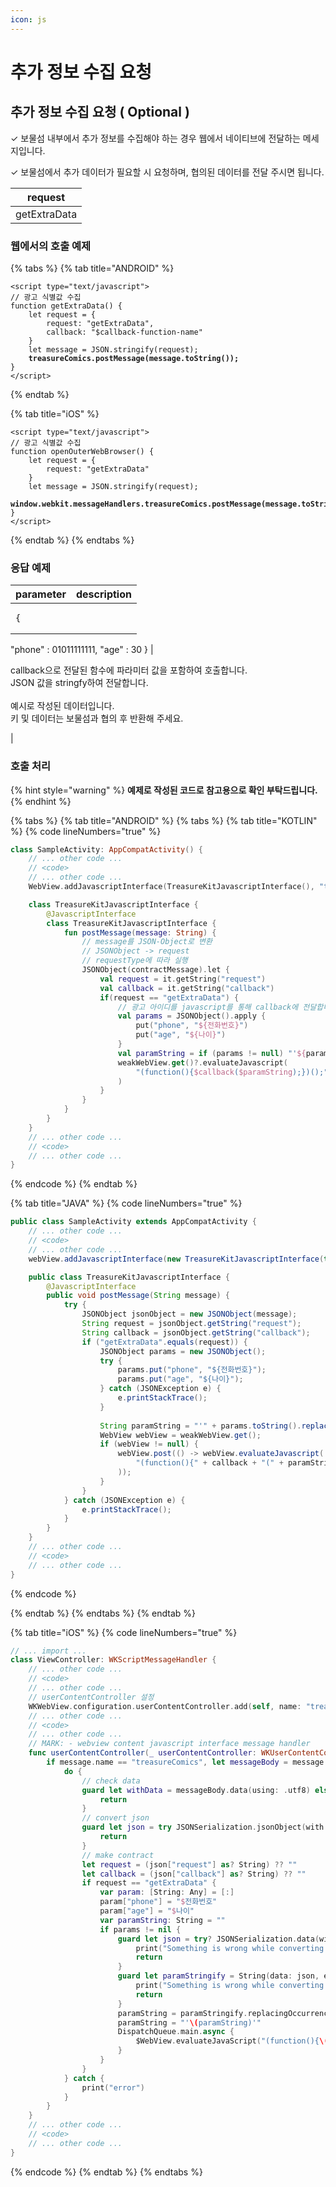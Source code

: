 ```yaml
---
icon: js
---
```


# 추가 정보 수집 요청

## 추가 정보 수집 요청 ( Optional ) <a href="#window.open" id="window.open"></a>

✓ 보물섬 내부에서 추가 정보를 수집해야 하는 경우 웹에서 네이티브에 전달하는 메세지입니다.

✓ 보물섬에서 추가 데이터가 필요할 시 요청하며, 협의된 데이터를 전달 주시면 됩니다.

| request      |
| ------------ |
| getExtraData |

### 웹에서의 호출 예제

{% tabs %}
{% tab title="ANDROID" %}
<pre class="language-javascript" data-line-numbers><code class="lang-javascript">&#x3C;script type="text/javascript">
// 광고 식별값 수집
function getExtraData() {
    let request = {
        request: "getExtraData",
        callback: "$callback-function-name"
    }
    let message = JSON.stringify(request);
<strong>    treasureComics.postMessage(message.toString());
</strong>}
&#x3C;/script>
</code></pre>
{% endtab %}

{% tab title="iOS" %}
<pre class="language-javascript" data-line-numbers><code class="lang-javascript">&#x3C;script type="text/javascript">
// 광고 식별값 수집
function openOuterWebBrowser() {
    let request = {
        request: "getExtraData"
    }
    let message = JSON.stringify(request);
<strong>    window.webkit.messageHandlers.treasureComics.postMessage(message.toString());
</strong>}
&#x3C;/script>
</code></pre>
{% endtab %}
{% endtabs %}

### 응답 예제

| parameter                                                                                                  | description                                                                                                                       |
| ---------------------------------------------------------------------------------------------------------- | --------------------------------------------------------------------------------------------------------------------------------- |
| <pre class="language-json"><code class="lang-json">{
  "phone" : 01011111111,
  "age" : 30
}
</code></pre> | <p>callback으로 전달된 함수에 파라미터 값을 포함하여 호출합니다.<br>JSON 값을 stringfy하여 전달합니다.<br><br>예시로 작성된 데이터입니다. <br>키 및 데이터는 보물섬과 협의 후 반환해 주세요.</p> |

### 호출 처리

{% hint style="warning" %}
**예제로 작성된 코드로 참고용으로 확인 부탁드립니다.**
{% endhint %}

{% tabs %}
{% tab title="ANDROID" %}
{% tabs %}
{% tab title="KOTLIN" %}
{% code lineNumbers="true" %}
```kotlin
class SampleActivity: AppCompatActivity() {
    // ... other code ...
    // <code>
    // ... other code ...
    WebView.addJavascriptInterface(TreasureKitJavascriptInterface(), "treasureComics")

    class TreasureKitJavascriptInterface {
        @JavascriptInterface
        class TreasureKitJavascriptInterface {
            fun postMessage(message: String) {     
                // message를 JSON-Object로 변환
                // JSONObject -> request
                // requestType에 따라 실행
                JSONObject(contractMessage).let {
                    val request = it.getString("request")
                    val callback = it.getString("callback")
                    if(request == "getExtraData") {
                        // 광고 아이디를 javascript를 통해 callback에 전달합니다.
                        val params = JSONObject().apply {
                            put("phone", "${전화번호}")
                            put("age", "${나이}")
                        }
                        val paramString = if (params != null) "'${params.toString().replace("\"", "\\\"")}'" else ""
                        weakWebView.get()?.evaluateJavascript(
                            "(function(){$callback($paramString);})();", null
                        )
                    }
                }
            }
        }
    }
    // ... other code ...
    // <code>
    // ... other code ...
}
```
{% endcode %}
{% endtab %}

{% tab title="JAVA" %}
{% code lineNumbers="true" %}
```java
public class SampleActivity extends AppCompatActivity {
    // ... other code ...
    // <code>
    // ... other code ...
    webView.addJavascriptInterface(new TreasureKitJavascriptInterface(this), "treasureComics");

    public class TreasureKitJavascriptInterface {
        @JavascriptInterface
        public void postMessage(String message) {
            try {
                JSONObject jsonObject = new JSONObject(message);
                String request = jsonObject.getString("request");
                String callback = jsonObject.getString("callback");
                if ("getExtraData".equals(request)) {
                    JSONObject params = new JSONObject();
                    try {
                        params.put("phone", "${전화번호}");
                        params.put("age", "${나이}");
                    } catch (JSONException e) {
                        e.printStackTrace();
                    }
    
                    String paramString = "'" + params.toString().replace("\"", "\\\"") + "'";
                    WebView webView = weakWebView.get();
                    if (webView != null) {
                        webView.post(() -> webView.evaluateJavascript(
                            "(function(){" + callback + "(" + paramString + ");})();", null
                        ));
                    }
                }
            } catch (JSONException e) {
                e.printStackTrace();
            }
        }
    }
    // ... other code ...
    // <code>
    // ... other code ...
}
```
{% endcode %}


{% endtab %}
{% endtabs %}
{% endtab %}

{% tab title="iOS" %}
{% code lineNumbers="true" %}
```swift
// ... import ...
class ViewController: WKScriptMessageHandler {
    // ... other code ...
    // <code>
    // ... other code ...
    // userContentController 설정
    WKWebView.configuration.userContentController.add(self, name: "treasureComics")
    // ... other code ...
    // <code>
    // ... other code ...
    // MARK: - webview content javascript interface message handler
    func userContentController(_ userContentController: WKUserContentController, didReceive message: WKScriptMessage) {
        if message.name == "treasureComics", let messageBody = message.body as? String {
            do {
                // check data
                guard let withData = messageBody.data(using: .utf8) else {
                    return
                }
                // convert json
                guard let json = try JSONSerialization.jsonObject(with: withData, options: .allowFragments) as? [String: AnyObject] else {
                    return
                }
                // make contract
                let request = (json["request"] as? String) ?? ""
                let callback = (json["callback"] as? String) ?? ""
                if request == "getExtraData" {
                    var param: [String: Any] = [:]
                    param["phone"] = "$전화번호"
                    param["age"] = "$나이"
                    var paramString: String = ""
                    if params != nil {
                        guard let json = try? JSONSerialization.data(withJSONObject: params!, options: .fragmentsAllowed) else {
                            print("Something is wrong while converting dictionary to JSON data.")
                            return
                        }
                        guard let paramStringify = String(data: json, encoding: .utf8) else {
                            print("Something is wrong while converting JSON data to JSON string.")
                            return
                        }
                        paramString = paramStringify.replacingOccurrences(of: "\"", with: "\\\"")
                        paramString = "'\(paramString)'"
                        DispatchQueue.main.async {
                            $WebView.evaluateJavaScript("(function(){\(callback)(\(paramString));})();")
                        }
                    }                
                }
            } catch {
                print("error")
            }
        }
    }
    // ... other code ...
    // <code>
    // ... other code ...
}
```
{% endcode %}
{% endtab %}
{% endtabs %}

